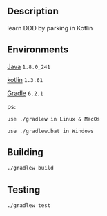 ## Description

learn DDD by parking in Kotlin

## Environments

[Java](https://www.java.com/) `1.8.0_241`

[kotlin](https://kotlinlang.org/) `1.3.61`

[Gradle](https://gradle.org/) `6.2.1`

ps:

    use ./gradlew in Linux & MacOs

    use ./gradlew.bat in Windows

## Building

```bash
./gradlew build
```

## Testing

```bash
./gradlew test
```
